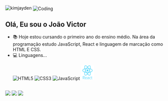  <img src="https://komarev.com/ghpvc/?username=kimjayden&label=Profile%20views&color=0e75b6&style=flat" alt="kimjayden" /> 
<img align="center" alt="Coding" width="400" src="https://miro.medium.com/max/680/0*7Q3yvSIv_t0ioJ-Z.gif"/>



## Olá, Eu sou o João Victor


- 📚 Hoje estou cursando o primeiro ano do ensino médio. Na área da programação estudo JavaScript, React e linguagem de marcação como HTML E CSS.
- 💻 Linguagens...
   <div style="display: inline_block"><br>
     <img align="center" alt="HTML5" src="https://img.shields.io/badge/HTML5-E34F26?style=for-the-badge&logo=html5&logoColor=white" />
     <img align="center" alt="CSS3" src="https://img.shields.io/badge/CSS3-1572B6?style=for-the-badge&logo=css3&logoColor=white" />
     <img align="center" alt="JavaScript" src="https://img.shields.io/badge/JavaScript-F7DF1E?style=for-the-badge&logo=javascript&logoColor=black" />
     <img src="https://raw.githubusercontent.com/devicons/devicon/master/icons/react/react-original-wordmark.svg" alt="react" width="40" height="45"/>
     
</div>

##

 <a href="https://www.instagram.com/j.v1ctorzzx/" target="_blank"><img src="https://img.shields.io/badge/-Instagram-%23E4405F?style=for-the-badge&logo=instagram&logoColor=white" target="_blank"></a>
 <a href = "mailto:contatojoaaovicctor@gmail.com"><img src="https://img.shields.io/badge/-Gmail-%23333?style=for-the-badge&logo=gmail&logoColor=white" target="_blank"></a>
 <a href="https://www.linkedin.com/in/joaaovicctor/" target="_blank"><img src="https://img.shields.io/badge/-LinkedIn-%230077B5?style=for-the-badge&logo=linkedin&logoColor=white" target="_blank"></a>
